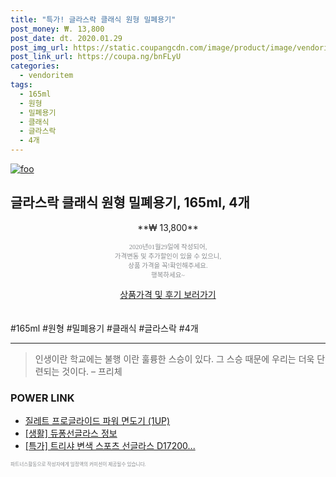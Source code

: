 ```yaml
--- 
title: "특가! 글라스락 클래식 원형 밀폐용기" 
post_money: ₩. 13,800 
post_date: dt. 2020.01.29 
post_img_url: https://static.coupangcdn.com/image/product/image/vendoritem/2019/02/07/3072058244/e7a92b06-14eb-4820-85d8-6c03b572dd39.jpg 
post_link_url: https://coupa.ng/bnFLyU 
categories: 
  - vendoritem 
tags: 
  - 165ml 
  - 원형 
  - 밀폐용기 
  - 클래식 
  - 글라스락 
  - 4개 
--- 
```

[![foo](https://static.coupangcdn.com/image/product/image/vendoritem/2019/02/07/3072058244/e7a92b06-14eb-4820-85d8-6c03b572dd39.jpg)](https://coupa.ng/bnFLyU) 

## 글라스락 클래식 원형 밀폐용기, 165ml, 4개 
<p style="text-align: center;">**₩ 13,800**</p> 
<p style="text-align: center;"><span style="color: #898c8f; font-family: Georgia,Times,serif; font-size: 0.75em;">2020년01월29일에 작성되어, <br>가격변동 및 추가할인이 있을 수 있으니,<br> 상품 가격을 꼭!확인해주세요.<br>행복하세요~</span> 
</p>	 
<div markdown="0" style="text-align: center;"><a href="https://coupa.ng/bnFLyU" class="btn btn--success">상품가격 및 후기 보러가기</a></div> 
<br><br> 
  #165ml #원형 #밀폐용기 #클래식 #글라스락 #4개 
<hr> 

> 인생이란 학교에는 불행 이란 훌륭한 스승이 있다. 그 스승 때문에 우리는 더욱 단련되는 것이다. – 프리체 


### POWER LINK

* <a href="https://blog.naver.com/sakai111/221785608166" target="_blank">질레트 프로글라이드 파워 면도기 (1UP)</a>
* <a href="https://blog.naver.com/sakai111/221770462549" target="_blank"> [생활] 듀퐁선글라스 정보 </a>
* <a href="https://blog.naver.com/an0733/221787355225" target="_blank">[특가] 트리샤 변색 스포츠 선글라스 D17200...</a>

<span style="color: #898c8f; font-family: Georgia,Times,serif; font-size: 0.55em;">파트너스활동으로 작성자에게 일정액의 커미션이 제공될수 있습니다.</span> 
